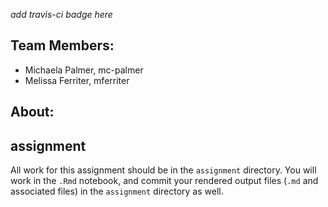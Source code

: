 
*add travis-ci badge here*

## Team Members:

- Michaela Palmer, mc-palmer
- Melissa Ferriter, mferriter

## About:

## assignment

All work for this assignment should be in the `assignment` directory.  You will work in the `.Rmd` notebook, and commit your rendered output files (`.md` and associated files) in the `assignment` directory as well.




